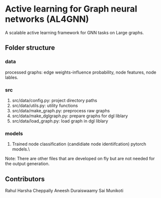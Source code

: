 # Active learning for Graph neural networks (AL4GNN)
A scalable active learning framework for GNN tasks on Large graphs.

## Folder structure

### data
processed graphs: edge weights-influence probability, node features, node lables.

### src
1. src/data/config.py: project directory paths
2. src/data/utils.py: utility functions
3. src/data/make_graph.py: preprocess raw graphs 
4. src/data/make_dglgraph.py: prepare graphs for dgl liblary
5. src/data/load_graph.py: load graph in dgl liblary

### models
1. Trained node classification (candidiate node identiifcation) pytorch models.\

Note: There are other files that are developed on fly but are not needed for the output generation.

## Contributors
Rahul Harsha Cheppally 
Aneesh Duraiswaamy 
Sai Munikoti
